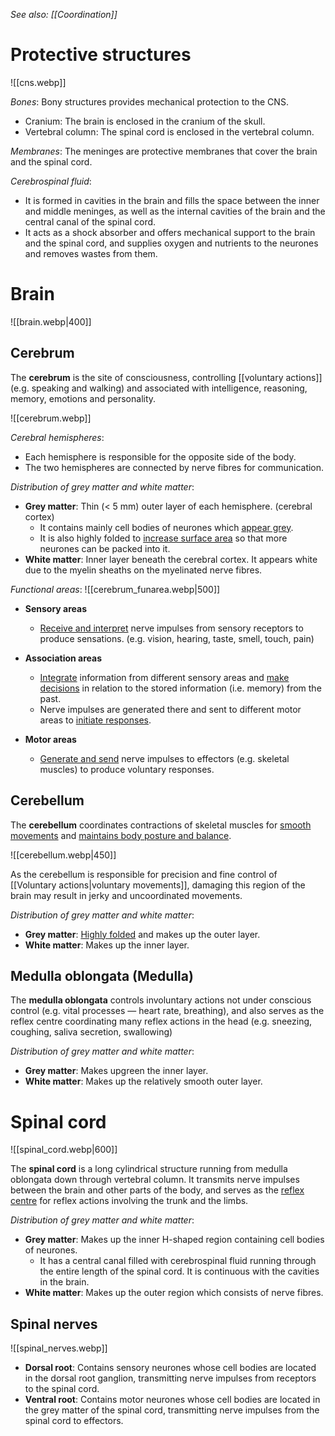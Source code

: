 *See also: [[Coordination]]*

# Protective structures
![[cns.webp]]

*Bones*: Bony structures provides <span class="hi-blue">mechanical protection</span> to the CNS.
- <span class="hi-blue">Cranium</span>: The brain is enclosed in the cranium of the skull.
- <span class="hi-blue">Vertebral column</span>: The spinal cord is enclosed in the vertebral column.

*Membranes*:
The <span class="hi-blue">meninges</span> are protective membranes that cover the brain and the spinal cord.

*Cerebrospinal fluid*:
- It is formed in cavities in the brain and fills the space between the inner and middle meninges, as well as the internal cavities of the brain and the central canal of the spinal cord.
- It acts as a <span class="hi-green">shock absorber</span> and offers <span class="hi-green">mechanical support</span> to the brain and the spinal cord, and <span class="hi-green">supplies oxygen and nutrients</span> to the neurones and removes wastes from them.

# Brain
![[brain.webp|400]]

## Cerebrum
The **cerebrum** is the site of <span class="hi-green">consciousness</span>, controlling [[voluntary actions]] (e.g. speaking and walking) and associated with intelligence, reasoning, memory, emotions and personality.

![[cerebrum.webp]]

*Cerebral hemispheres*:
- Each hemisphere is responsible for the <span class="hi-green">opposite side of the body</span>.
- The two hemispheres are connected by nerve fibres for communication.

*Distribution of grey matter and white matter*:
- **Grey matter**: Thin (< 5 mm) <span class="hi-green">outer layer</span> of each hemisphere. <span class="hi-blue">(cerebral cortex)</span>
	- It contains mainly <span class="hi-blue">cell bodies</span> of neurones which <u>appear grey</u>.
	- It is also <span class="hi-green">highly folded</span> to <u>increase surface area</u> so that more neurones can be packed into it.
- **White matter**: <span class="hi-green">Inner layer</span> beneath the cerebral cortex.
  It appears white due to the <span class="hi-blue">myelin sheaths</span> on the myelinated nerve fibres.

*Functional areas*:
![[cerebrum_funarea.webp|500]]
- **Sensory areas**
	- <u>Receive and interpret</u> nerve impulses from sensory receptors to produce sensations. (e.g. vision, hearing, taste, smell, touch, pain)

- **Association areas**
	- <u>Integrate</u> information from different sensory areas and <u>make decisions</u> in relation to the stored information (i.e. memory) from the past.
	- Nerve impulses are generated there and sent to different motor areas to <u>initiate responses</u>.

- **Motor areas**
	- <u>Generate and send</u> nerve impulses to effectors (e.g. skeletal muscles) to produce voluntary responses.

## Cerebellum
The **cerebellum** coordinates <span class="hi-green">contractions of skeletal muscles</span> for <u>smooth movements</u> and <u>maintains body posture and balance</u>.

![[cerebellum.webp|450]]

As the cerebellum is responsible for <span class="hi-green">precision and fine control</span> of [[Voluntary actions|voluntary movements]], damaging this region of the brain may result in jerky and uncoordinated movements.

*Distribution of grey matter and white matter*:
- **Grey matter**: <u>Highly folded</u> and makes up the <span class="hi-green">outer layer</span>.
- **White matter**: Makes up the <span class="hi-green">inner layer</span>.

## Medulla oblongata (Medulla)
The **medulla oblongata** controls <span class="hi-blue">involuntary actions</span> not under conscious control (e.g. vital processes — heart rate, breathing), and also serves as the reflex centre coordinating many reflex actions in the head (e.g. sneezing, coughing, saliva secretion, swallowing)

*Distribution of grey matter and white matter*:
- **Grey matter**: Makes upgreen the <span class="hi-green">inner layer</span>.
- **White matter**: Makes up the relatively smooth <span class="hi-green">outer layer</span>.

# Spinal cord
![[spinal_cord.webp|600]]

The **spinal cord** is a long cylindrical structure running from <span class="hi-blue">medulla oblongata</span> down through vertebral column. It transmits nerve impulses between the brain and other parts of the body, and serves as the <u>reflex centre</u> for reflex actions involving the trunk and the limbs.

*Distribution of grey matter and white matter*:
- **Grey matter**: Makes up the <span class="hi-green">inner H-shaped region</span> containing cell bodies of neurones.
	- It has a <span class="hi-blue">central canal</span> filled with <span class="hi-blue">cerebrospinal fluid</span> running through the entire length of the spinal cord. It is continuous with the cavities in the brain.
- **White matter**: Makes up the <span class="hi-green">outer region</span> which consists of nerve fibres.

## Spinal nerves
![[spinal_nerves.webp]]

- **Dorsal root**: Contains <span class="hi-blue">sensory neurones</span> whose cell bodies are located in the <span class="hi-blue">dorsal root ganglion</u>, transmitting nerve impulses from receptors to the spinal cord.
- **Ventral root**: Contains <span class="hi-blue">motor neurones</span> whose cell bodies are located in the <span class="hi-blue">grey matter</span> of the spinal cord, transmitting nerve impulses from the spinal cord to effectors.
